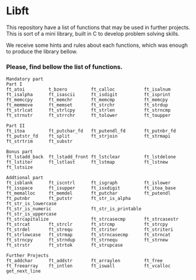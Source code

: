 # Libft

This repository have a list of functions that may be used in further projects.
This is sort of a mini library, built in C to develop problem solving skills.

We receive some hints and rules about each functions, which was enough to produce the library bellow.

### Please, find bellow the list of functions.
```
Mandatory part
Part I
ft_atoi			t_bzero			ft_calloc			ft_isalnum
ft_isalpha		ft_isascii		ft_isdigit			ft_isprint
ft_memccpy		ft_memchr		ft_memcmp			ft_memcpy
ft_memmove		ft_memset		ft_strchr			ft_strdup
ft_strlcat		ft_strlcpy		ft_strlen			ft_strncmp
ft_strnstr		ft_strrchr		ft_tolower			ft_toupper
```

```
Part II
ft_itoa			ft_putchar_fd	ft_putendl_fd		ft_putnbr_fd
ft_putstr_fd	ft_split		ft_strjoin			ft_strmapi
ft_strtrim		ft_substr
```

```
Bonus part
ft_lstadd_back	ft_lstadd_front	ft_lstclear			ft_lstdelone
ft_lstiter		ft_lstlast		ft_lstmap			ft_lstnew
ft_lstsize
```

```
Addtional part
ft_isblank		ft_iscntrl		ft_isgraph			ft_islower
ft_isspace		ft_isupper		ft_isxdigit			ft_itoa_base
ft_memalloc		ft_memdel		ft_putchar			ft_putendl
ft_putnbr		ft_putstr		ft_str_is_alpha		ft_str_is_lowercase
ft_str_is_numeric				ft_str_is_printable	ft_str_is_uppercase
ft_strcapitalize				ft_strcasecmp		ft_strcasestr
ft_strcat		ft_strclr		ft_strcmp			ft_strcpy
ft_strdel		ft_strequ		ft_striter			ft_striteri
ft_strlowcase	ft_strmap		ft_strncasecmp		ft_strncat
ft_strncpy		ft_strndup		ft_strnequ			ft_strnew
ft_strstr		ft_strtok		ft_strupcase
```

```
Further Projects
ft_addchar		ft_addstr		ft_arraylen			ft_free
ft_freearray	ft_intlen		ft_iswall			ft_vcalloc
get_next_line

```